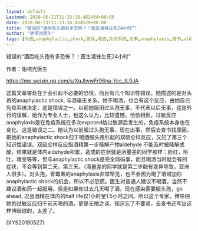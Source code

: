 ```yaml
---
layout: default
Lastmod: 2020-06-21T11:33:18.482404+00:00
date: 2020-06-21T11:33:16.464529+00:00
title: "错误的“酒后吃头孢有多恐怖？！医生凌锋生死24小时”"
author: "谢培光医生"
tags: [头孢,anaphylactic,shock,错误,喝酒,免疫系统,无事,anaphylaxis,查书,aldehyde,新语丝]
---
```


错误的“酒后吃头孢有多恐怖？！医生凌锋生死24小时”

作者：谢培光医生

https://mp.weixin.qq.com/s/XqJIwwFr96na-Ycc_tL9JA

这篇文章害处在于会引起不必要的恐慌，而且有几个知识性错误。她描述的是对头孢的anaphylactic shock, 与酒毫无关系，她不喝酒，也会有这个反应，由她自己免疫系统决定，这是错误之一。以前她服用过头孢无事，不代表以后无事，这是外行的误解，她作为专业人士，也这么认为，比较遗憾。恰恰相反，过敏反应anaphylaxis是在免疫系统在多次exposed给过敏源后发生的，免疫系统本身也在变化。这是错误之二。她认为以前服过头孢无事，现在出事，然后去查书找原因，把她的anaphylactic shock归于喝酒服头孢引起的双硫仑样反应，又犯了第三个知识性错误。双硫仑样反应指酒精第一步降解产物aldehyde 不能及时被降解成酸，结果就是体内aldehyde积累，造成的症状就是酒量差的同学那样：脸红，呕吐，难受等等，但与anaphylactic shock是完全两码事，而且喝酒当时就会有的症状，不会等到第二天，第三天。（酒量差的同学就是第二步酶有变异导致，亚洲人很多）。对头孢，青霉素的anaphylaxis非常罕见，也不会因为喝了酒增加你anaphylactic shock的机会，所以不必恐慌。医生对普通人建议不喝酒，当然不建议酒和药一起服用。但是如果你过去几天喝了酒，现在感染需要服头孢，go ahead, 况且酒精在体内的half life仅1小时至1.5小时之间。所以这个专家，博导把她的过敏反应归于前天喝的酒，更是无稽之谈。知识忘了不要紧，去查书还写出这样博眼球的，太差了。

(XYS20190527)

